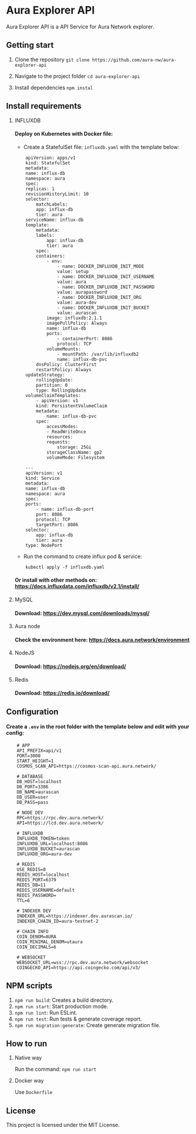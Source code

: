 # Aura Explorer API

Aura Explorer API is a API Service for Aura Network explorer.

## Getting start

1. Clone the repository
 ```git clone https://github.com/aura-nw/aura-explorer-api ```
 
2. Navigate to the project folder
 ```cd aura-explorer-api ```
 
3. Install dependencies
 ```npm instal ```

## Install requirements

1. INFLUXDB

    #### Deploy on Kubernetes with Docker file:

    - Create a StatefulSet file: `influxdb.yaml` with the template below:

    ```
        apiVersion: apps/v1
        kind: StatefulSet
        metadata:
        name: influx-db
        namespace: aura
        spec:
        replicas: 1
        revisionHistoryLimit: 10
        selector:
            matchLabels:
            app: influx-db
            tier: aura
        serviceName: influx-db
        template:
            metadata:
            labels:
                app: influx-db
                tier: aura
            spec:
            containers:
                - env:
                    - name: DOCKER_INFLUXDB_INIT_MODE
                    value: setup
                    - name: DOCKER_INFLUXDB_INIT_USERNAME
                    value: aura
                    - name: DOCKER_INFLUXDB_INIT_PASSWORD
                    value: aurapassword
                    - name: DOCKER_INFLUXDB_INIT_ORG
                    value: aura-dev
                    - name: DOCKER_INFLUXDB_INIT_BUCKET
                    value: aurascan
                image: influxdb:2.1.1
                imagePullPolicy: Always
                name: influx-db
                ports:
                    - containerPort: 8086
                    protocol: TCP
                volumeMounts:
                    - mountPath: /var/lib/influxdb2
                    name: influx-db-pvc
            dnsPolicy: ClusterFirst
            restartPolicy: Always
        updateStrategy:
            rollingUpdate:
            partition: 0
            type: RollingUpdate
        volumeClaimTemplates:
            - apiVersion: v1
            kind: PersistentVolumeClaim
            metadata:
                name: influx-db-pvc
            spec:
                accessModes:
                - ReadWriteOnce
                resources:
                requests:
                    storage: 25Gi
                storageClassName: gp2
                volumeMode: Filesystem

        ---
        apiVersion: v1
        kind: Service
        metadata:
        name: influx-db
        namespace: aura
        spec:
        ports:
            - name: influx-db-port
            port: 8086
            protocol: TCP
            targetPort: 8086
        selector:
            app: influx-db
            tier: aura
        type: NodePort

    ```

    - Run the command to create influx pod & service:
    ```
        kubectl apply -f influxdb.yaml
    ```

    #### Or install with other methods on: https://docs.influxdata.com/influxdb/v2.1/install/

2. MySQL

    #### Download: https://dev.mysql.com/downloads/mysql/

3. Aura node

    #### Check the environment here: https://docs.aura.network/environment

4. NodeJS

    #### Download: https://nodejs.org/en/download/
    
5. Redis
   
   #### Download: https://redis.io/download/

## Configuration

  #### Create a `.env` in the root folder with the template below and edit with your config:
        # APP
        API_PREFIX=api/v1
        PORT=3000
        START_HEIGHT=1
        COSMOS_SCAN_API=https://cosmos-scan-api.aura.network/

        # DATABASE
        DB_HOST=localhost
        DB_PORT=3306
        DB_NAME=aurascan
        DB_USER=user
        DB_PASS=pass

        # NODE DEV
        RPC=https://rpc.dev.aura.network/
        API=https://lcd.dev.aura.network/

        # INFLUXDB
        INFLUXDB_TOKEN=token
        INFLUXDB_URL=localhost:8086
        INFLUXDB_BUCKET=aurascan
        INFLUXDB_ORG=aura-dev
        
        # REDIS
        USE_REDIS=0
        REDIS_HOST=localhost
        REDIS_PORT=6379
        REDIS_DB=11
        REDIS_USERNAME=default
        REDIS_PASSWORD=
        TTL=6
        
        # INDEXER DEV
        INDEXER_URL=https://indexer.dev.aurascan.io/
        INDEXER_CHAIN_ID=aura-testnet-2
        
        # CHAIN INFO
        COIN_DENOM=AURA
        COIN_MINIMAL_DENOM=utaura
        COIN_DECIMALS=6
        
        # WEBSOCKET
        WEBSOCKET_URL=wss://rpc.dev.aura.network/websocket
        COINGECKO_API=https://api.coingecko.com/api/v3/
    
## NPM scripts

1. ```npm run build```: Creates a build directory.
2. ```npm run start```: Start production mode.
3. ```npm run lint```: Run ESLint.
4. ```npm run test```: Run tests & generate coverage report.
5. ```npm run migration:generate```: Create generate migration file.

## How to run  

1. Native way
    
   Run the command: ```npm run start```

2. Docker way

   Use `Dockerfile`
   
## License
   This project is licensed under the MIT License.
